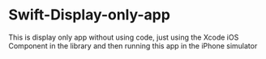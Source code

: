 # Swift-Display-only-app
This is display only app without using code, just using the Xcode iOS Component in the library and then running this app in the iPhone simulator
